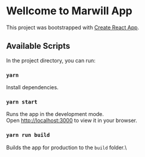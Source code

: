 # Wellcome to Marwill App

This project was bootstrapped with [Create React App](https://github.com/facebook/create-react-app).

## Available Scripts

In the project directory, you can run:

### `yarn`

Install dependencies.

### `yarn start`

Runs the app in the development mode.\
Open [http://localhost:3000](http://localhost:3000) to view it in your browser.


### `yarn run build`

Builds the app for production to the `build` folder.\
